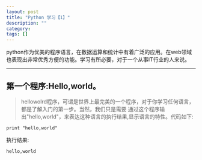 ```yaml
---
layout: post
title: "Python 学习【1】"
description: ""
category:
tags: []
---
```


python作为优美的程序语言，在数据运算和统计中有着广泛的应用。在web领域也表现出非常优秀方便的功能。学习有所必要，对于一个从事IT行业的人来说。<br/>

--------
## 第一个程序:Hello,world。

>
>hellowolrd程序，可谓是世界上最完美的一个程序，对于你学习任何语言，都是了解入门的第一步。当然，我们只是需要
通过这个程序输出"hello,world"，来表达这种语言的执行结果,显示语言的特性。代码如下:

```
print "hello,world"

```

执行结果:

```
hello,world

```

